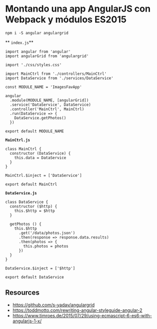# Montando una app AngularJS con Webpack y módulos ES2015

`npm i -S angular angulargrid`


** `index.js`**
```
import angular from 'angular'
import angularGrid from 'angulargrid'

import './css/styles.css'

import MainCtrl from './controllers/MainCtrl'
import DataService from './services/DataService'

const MODULE_NAME = 'ImagesFavApp'

angular
  .module(MODULE_NAME, [angularGrid])
  .service('DataService', DataService)
  .controller('MainCtrl', MainCtrl)
  .run(DataService => {
    DataService.getPhotos()
  })

export default MODULE_NAME
```


**`MainCtrl.js`**
```
class MainCtrl {
  constructor (DataService) {
    this.data = DataService
  }
}

MainCtrl.$inject = ['DataService']

export default MainCtrl
```

**`DataService.js`**
```
class DataService {
  constructor ($http) {
    this.$http = $http
  }

  getPhotos () {
    this.$http
      .get('/data/photos.json')
      .then(response => response.data.results)
      .then(photos => {
        this.photos = photos
      })
  }
}

DataService.$inject = ['$http']

export default DataService
```

## Resources

- https://github.com/s-yadav/angulargrid
- https://toddmotto.com/rewriting-angular-styleguide-angular-2
- https://www.timroes.de/2015/07/29/using-ecmascript-6-es6-with-angularjs-1-x/
